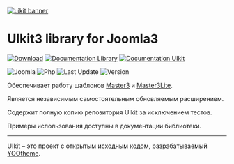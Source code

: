 [![uikit banner](https://cloud.githubusercontent.com/assets/321047/21769911/474d7d9e-d681-11e6-9fe0-d95f8ccfd3a9.jpg)](http://getuikit.com/)

# UIkit3 library for Joomla3

[![Download](https://img.shields.io/badge/-download-28A5F5.svg?style=for-the-badge)](https://master3.alekvolsk.info/ru/download/download-uikit)
[![Documentation Library](https://img.shields.io/badge/-documentation_library-28A5F5.svg?style=for-the-badge)](https://master3.alekvolsk.info/ru/documentation/api-uikit)
[![Documentation UIkit](https://img.shields.io/badge/-documentation_uikit-28A5F5.svg?style=for-the-badge)](https://getuikit.com)

![Joomla](https://img.shields.io/badge/joomla-3.9+-1A3867.svg?style=for-the-badge)
![Php](https://img.shields.io/badge/php-5.6+-8892BF.svg?style=for-the-badge)
![Last Update](https://img.shields.io/badge/last_update-2020.02.26-28A5F5.svg?style=for-the-badge)
![Version](https://img.shields.io/badge/version-3.3.3-1e87f0.svg?style=for-the-badge)

Обеспечивает работу шаблонов [Master3](https://github.com/master3-blank-template/Master3) и [Master3Lite](https://github.com/master3-blank-template/Master3-Lite).

Является независимым самостоятельным обновляемым расширением.

Содержит полную копию репозитория UIkit за исключением тестов.

Примеры использования доступны в документации библиотеки.

---

UIkit – это проект с открытым исходным кодом, разрабатываемый [YOOtheme](http://yootheme.com/).
